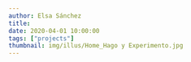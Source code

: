 ```yaml
---
author: Elsa Sánchez
title:
date: 2020-04-01 10:00:00
tags: ["projects"]
thumbnail: img/illus/Home_Hago y Experimento.jpg
---
```

